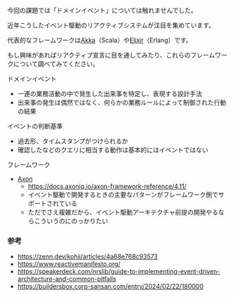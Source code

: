 今回の課題では「ドメインイベント」については触れませんでした。

近年こうしたイベント駆動のリアクティブシステムが注目を集めています。

代表的なフレームワークは[Akka](https://akka.io/)（Scala）や[Elixir](https://elixir-lang.org/)（Erlang）です。

もし興味があればリアクティブ宣言に目を通してみたり、これらのフレームワークについて調べてみてください。

ドメインイベント
- 一連の業務活動の中で発生した出来事を特定し、表現する設計手法
- 出来事の発生は偶然ではなく、何らかの業務ルールによって制御された行動の結果

イベントの判断基準
- 過去形、タイムスタンプがつけられるか
- 確認したなどのクエリに相当する動作は基本的にはイベントではない

フレームワーク
- [Axon](https://www.axoniq.io/products/axon-framework)
    - https://docs.axoniq.io/axon-framework-reference/4.11/
    - イベント駆動で開発するときの主要なパターンがフレームワーク側でサポートされている
    - ただでさえ複雑だから、イベント駆動アーキテクチャ前提の開発やるならこういうのにのっかりたい

### 参考
- https://zenn.dev/kohii/articles/4a68e768c93573
- https://www.reactivemanifesto.org/
- https://speakerdeck.com/nrslib/guide-to-implementing-event-driven-architecture-and-common-pitfalls
- https://buildersbox.corp-sansan.com/entry/2024/02/22/180000
